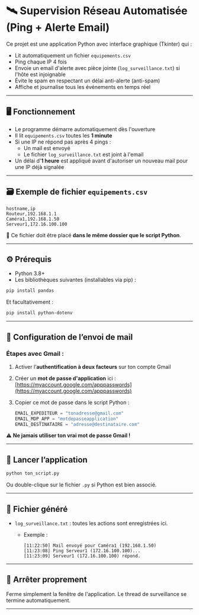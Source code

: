 # 🛰️ Supervision Réseau Automatisée (Ping + Alerte Email)

Ce projet est une application Python avec interface graphique (Tkinter) qui :

- Lit automatiquement un fichier `equipements.csv`
- Ping chaque IP 4 fois
- Envoie un email d'alerte avec pièce jointe (`log_surveillance.txt`) si l'hôte est injoignable
- Évite le spam en respectant un délai anti-alerte (anti-spam)
- Affiche et journalise tous les événements en temps réel

---

## 🖥️ Fonctionnement

- Le programme démarre automatiquement dès l'ouverture
- Il lit `equipements.csv` toutes les **1 minute**
- Si une IP ne répond pas après 4 pings :
  - Un mail est envoyé
  - Le fichier `log_surveillance.txt` est joint à l'email
- Un délai d'**1 heure** est appliqué avant d'autoriser un nouveau mail pour une IP déjà signalée

---

## 🗃️ Exemple de fichier `equipements.csv`

```csv
hostname,ip
Routeur,192.168.1.1
Caméra1,192.168.1.50
Serveur1,172.16.100.100
````

📝 Ce fichier doit être placé **dans le même dossier que le script Python**.

---

## ⚙️ Prérequis

* Python 3.8+
* Les bibliothèques suivantes (installables via pip) :

```bash
pip install pandas
```

Et facultativement :

```bash
pip install python-dotenv
```

---

## 🔐 Configuration de l’envoi de mail

### Étapes avec Gmail :

1. Activer l’**authentification à deux facteurs** sur ton compte Gmail
2. Créer un **mot de passe d'application** ici : [https://myaccount.google.com/apppasswords](https://myaccount.google.com/apppasswords)
3. Copier ce mot de passe dans le script Python :

   ```python
   EMAIL_EXPEDITEUR = "tonadresse@gmail.com"
   EMAIL_MDP_APP = "motdepasseapplication"
   EMAIL_DESTINATAIRE = "adresse@destinataire.com"
   ```

⚠️ **Ne jamais utiliser ton vrai mot de passe Gmail !**

---

## 🚀 Lancer l’application

```bash
python ton_script.py
```

Ou double-clique sur le fichier `.py` si Python est bien associé.

---

## 📁 Fichier généré

* `log_surveillance.txt` : toutes les actions sont enregistrées ici.

  * Exemple :

    ```
    [11:22:50] Mail envoyé pour Caméra1 (192.168.1.50)
    [11:23:08] Ping Serveur1 (172.16.100.100)...
    [11:23:09] Serveur1 (172.16.100.100) répond.
    ```

---

## 🛑 Arrêter proprement

Ferme simplement la fenêtre de l'application. Le thread de surveillance se termine automatiquement.

---
